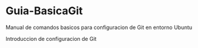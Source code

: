 # Guia-BasicaGit
Manual de comandos basicos para configuracion de Git en entorno Ubuntu

Introduccion de configuracion de Git
